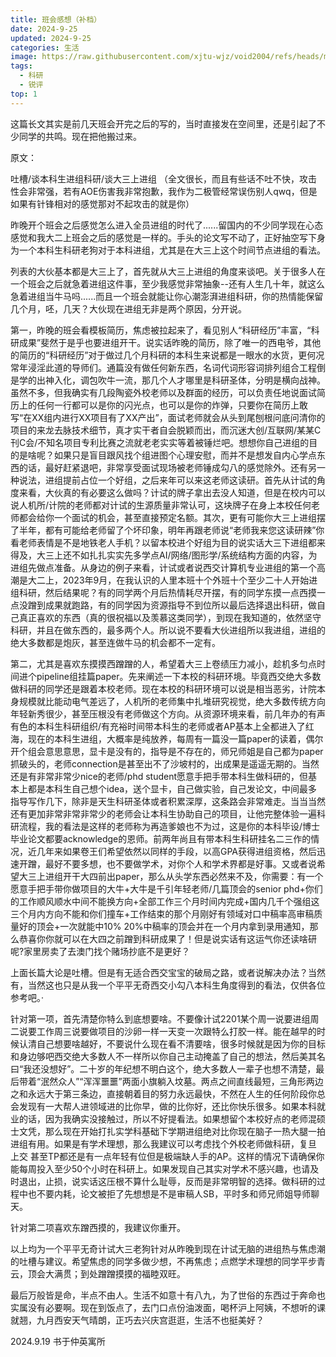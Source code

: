 ```yaml
---
title: 班会感想（补档）
date: 2024-9-25
updated: 2024-9-25
categories: 生活
image: https://raw.githubusercontent.com/xjtu-wjz/void2004/refs/heads/main/pics_for_post/%E5%B1%8F%E5%B9%95%E6%88%AA%E5%9B%BE%202024-09-17%20175054.webp
tags:
  - 科研
  - 锐评
top: 1
---
```


这篇长文其实是前几天班会开完之后的写的，当时直接发在空间里，还是引起了不少同学的共鸣。现在把他搬过来。

原文：

吐槽/谈本科生进组科研/谈大三上进组
（全文很长，而且有些话不吐不快，攻击性会非常强，若有AOE伤害我非常抱歉，我作为二极管经常误伤别人qwq，但是如果有针锋相对的感觉那对不起攻击的就是你）

昨晚开个班会之后感觉怎么进入全员进组的时代了......留国内的不少同学现在心态感觉和我大二上班会之后的感觉是一样的。手头的论文写不动了，正好抽空写下身为一个本科生科研老狗对于本科进组，尤其是在大三上这个时间节点进组的看法。

列表的大伙基本都是大三上了，首先就从大三上进组的角度来谈吧。关于很多人在一个班会之后就急着进组这件事，至少我感觉非常抽象--还有人生几十年，就这么急着进组当牛马吗......而且一个班会就能让你心潮澎湃进组科研，你的热情能保留几个月，呸，几天？大伙现在进组无非是两个原因，分开说。

第一，昨晚的班会看模板简历，焦虑被拉起来了，看见别人“科研经历”丰富，“科研成果”斐然于是乎也要进组开干。说实话昨晚的简历，除了唯一的西电爷，其他的简历的“科研经历”对于做过几个月科研的本科生来说都是一眼水的水货，更何况常年浸淫此道的导师们。通篇没有做任何新东西，名词代词形容词排列组合工程倒是学的出神入化，调包吹牛一流，那几个人才哪里是科研圣体，分明是横向战神。虽然不多，但我确实有几段陶瓷外校老师以及群面的经历，可以负责任地说面试简历上的任何一行都可以是你的闪光点，也可以是你的炸弹，只要你在简历上敢写“在XX组内进行XX项目有了XX产出”，面试老师就会从头到尾刨根问底问清你的项目的来龙去脉技术细节，真才实干者自会脱颖而出，而沉迷大创/互联网/某某C刊C会/不知名项目专利比赛之流就老老实实等着被锤烂吧。想想你自己进组的目的是啥呢？如果只是盲目跟风找个组进图个心理安慰，而并不是想发自内心学点东西的话，最好赶紧退吧，非常享受面试现场被老师锤成勾八的感觉除外。还有另一种说法，进组提前占位一个好组，之后来年可以来这老师这读研。首先从计试的角度来看，大伙真的有必要这么做吗？计试的牌子拿出去没人知道，但是在校内可以说人机所/计院的老师都对计试的生源质量非常认可，这块牌子在身上本校任何老师都会给你一个面试的机会，甚至直接预定名额。其次，更有可能你大三上进组摆了半年，都有可能给老师留了个坏印象，明年再跟老师说“老师我来您这读研辣”你看老师表情是不是地铁老人手机？以留本校进个好组为目的说实话大三下进组都来得及，大三上还不如扎扎实实先多学点AI/网络/图形学/系统结构方面的内容，为进组先做点准备。从身边的例子来看，计试或者说西交计算机专业进组的第一个高潮是大二上，2023年9月，在我认识的人里本班十个外班十个至少二十人开始进组科研，然后结果呢？有的同学两个月后热情耗尽开摆，有的同学东摸一点西摸一点没蹭到成果就跑路，有的同学因为资源指导不到位所以最后选择退出科研，做自己真正喜欢的东西（真的很祝福以及羡慕这类同学），到现在我知道的，依然坚守科研，并且在做东西的，最多两个人。所以说不要看大伙进组所以我进组，进组的绝大多数都是炮灰，甚至连做牛马的机会都不一定有。

第二，尤其是喜欢东摸摸西蹭蹭的人，希望着大三上卷绩压力减小，趁机多匀点时间进个pipeline组挂篇paper。先来阐述一下本校的科研环境。毕竟西交绝大多数做科研的同学还是跟着本校老师。现在本校的科研环境可以说是相当恶劣，计院本身规模就比能动电气差远了，人机所的老师集中扎堆研究视觉，绝大多数传统方向年轻新秀很少，甚至压根没有老师做这个方向。从资源环境来看，前几年办的有声有色的本科生科研组织/有充裕时间带本科生的老师或者AP基本上全都进入了红海，现在的本科生进组，大概率是纯放养，每周有一篇没一篇paper的读着，偶尔开个组会意思意思，显卡是没有的，指导是不存在的，师兄师姐是自己都为paper抓破头的，老师connection是甚至出不了沙坡村的，出成果是遥遥无期的。当然还是有非常非常少nice的老师/phd student愿意手把手带本科生做科研的，但基本上都是本科生自己想个idea，送个显卡，自己做实验，自己发论文，中间最多指导写作几下，除非是天生科研圣体或者积累深厚，这条路会非常难走。当当当然还有更加非常非常非常少的老师会让本科生协助自己的项目，让他完整体验一遍科研流程，我的看法是这样的老师称为再造爹娘也不为过，这是你的本科毕设/博士毕业论文都要acknowledge的恩师。前两年尚且有带本科生科研挂名二三作的情况，近几年来如果卷王们希望依然以同样的手段，以高GPA获得进组资格，然后迅速开蹭，最好不要多想，也不要做学术，对你个人和学术界都是好事。又或者说希望大三上进组开干大四前出paper，那么从头学东西必然来不及，你需要：有一个愿意手把手带你做项目的大牛+大牛是千引年轻老师/几篇顶会的senior phd+你们的工作顺风顺水中间不能换方向+全部工作三个月时间内完成+国内几千个强组这三个月内方向不能和你们撞车+工作结束的那个月刚好有领域对口中稿率高审稿质量好的顶会+一次就能中10% 20%中稿率的顶会并在一个月内拿到录用通知，那么恭喜你你就可以在大四之前蹭到科研成果了！但是说实话有这运气你还读啥研呢?家里房卖了去澳门找个赌场抄底不是更好？


上面长篇大论是吐槽。但是有无适合西交宝宝的破局之路，或者说解决办法？当然有，当然这也只是从我一个平平无奇西交小勾八本科生角度得到的看法，仅供各位参考吧。·

针对第一项，首先清楚你特么到底想要啥。不要像计试2201某个周一说要进组周二说要工作周三说要做项目的沙卵一样一天变一次跟特么打胶一样。能在越早的时候认清自己想要啥越好，不要说什么现在看不清要啥，很多时候就是因为你的目标和身边够吧西交绝大多数人不一样所以你自己主动掩盖了自己的想法，然后美其名曰“我还没想好”。二十岁的年纪想不明白这个，绝大多数人一辈子也想不清楚，最后带着“泯然众人”“浑浑噩噩”两面小旗躺入坟墓。两点之间直线最短，三角形两边之和永远大于第三条边，直接朝着目的努力永远最快，不然在人生的任何阶段你总会发现有一大帮人进领域进的比你早，做的比你好，还比你快乐很多。如果本科就业的话，因为我确实没接触过，所以不好提看法。如果想留个本校好点的老师混硕士文凭，那么现在开始打扎实学科基础下学期进组绝对比你现在脑子一热大腿一拍进组有用。如果是有学术理想，那么我建议可以考虑找个外校老师做科研，复旦 上交 甚至TP都还是有一点年轻有位但是极端缺人手的AP。这样的情况下请确保你能每周投入至少50个小时在科研上。如果发现自己其实对学术不感兴趣，也请及时退出，止损，说实话这压根不算什么耻辱，反而是非常明智的选择。做科研的过程中也不要内耗，论文被拒了先想想是不是审稿人SB，平时多和师兄师姐导师聊天。

针对第二项喜欢东蹭西摸的，我建议你重开。

以上均为一个平平无奇计试大三老狗针对从昨晚到现在计试无脑的进组热与焦虑潮的吐槽与建议。希望焦虑的同学多做少想，不再焦虑；点燃学术理想的同学平步青云，顶会大满贯；到处蹭蹭摸摸的福睦双旺。

最后万般皆是命，半点不由人。生活不如意十有八九，为了世俗的东西过于奔命也实属没有必要啊。现在到饭点了，去门口点份油泼面，喝杯沪上阿姨，不想听的课就翘，九月西安天气晴朗，正巧去兴庆宫逛逛，生活不也挺美好？

2024.9.19 书于仲英寓所